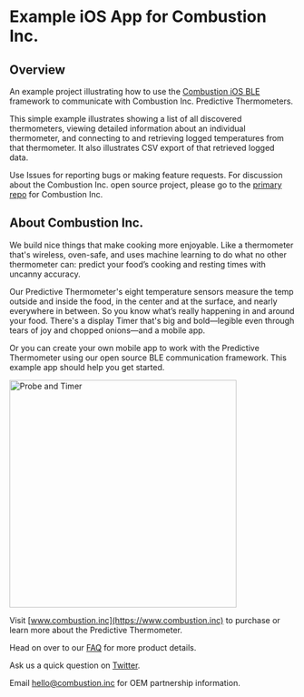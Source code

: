 # Example iOS App for Combustion Inc.
## Overview
An example project illustrating how to use the [Combustion iOS BLE](https://github.com/combustion-inc/combustion-ios-ble) framework to communicate with Combustion Inc. Predictive Thermometers.

This simple example illustrates showing a list of all discovered thermometers, viewing detailed information about an individual thermometer, and connecting to and retrieving logged temperatures from that thermometer. It also illustrates CSV export of that retrieved logged data.

Use Issues for reporting bugs or making feature requests. For discussion about the Combustion Inc. open source project, please go to the [primary repo](https://github.com/combustion-inc/combustion-ios-ble/) for Combustion Inc. 

## About Combustion Inc.

We build nice things that make cooking more enjoyable. Like a thermometer that's wireless, oven-safe, and uses machine learning to do what no other thermometer can: predict your food’s cooking and resting times with uncanny accuracy. 

Our Predictive Thermometer's eight temperature sensors measure the temp outside and inside the food, in the center and at the surface, and nearly everywhere in between. So you know what’s really happening in and around your food. There's a display Timer that's big and bold—legible even through tears of joy and chopped onions—and a mobile app. 

Or you can create your own mobile app to work with the Predictive Thermometer using our open source BLE communication framework. This example app should help you get started.

<img src="https://github.com/combustion-inc/combustion-documentation/blob/main/images/Predictive%20Thermometer%20+%20Display%20&%20Range%20Extender%201024x1024.png?raw=true" alt="Probe and Timer" width="400"/>

Visit [www.combustion.inc](https://www.combustion.inc) to purchase or learn more about the Predictive Thermometer.

Head on over to our [FAQ](https://combustion.inc/faq.html) for more product details.

Ask us a quick question on [Twitter](https://twitter.com/intent/tweet?screen_name=inccombustion).

Email [hello@combustion.inc](mailto:hello@combustion.inc) for OEM partnership information.
